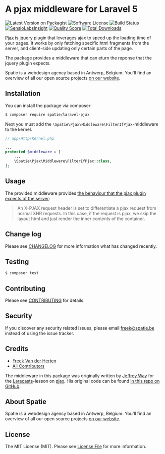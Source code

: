 # A pjax middleware for Laravel 5

[![Latest Version on Packagist](https://img.shields.io/packagist/v/spatie/laravel-pjax.svg?style=flat-square)](https://packagist.org/packages/spatie/laravel-pjax)
[![Software License](https://img.shields.io/badge/license-MIT-brightgreen.svg?style=flat-square)](LICENSE.md)
[![Build Status](https://img.shields.io/travis/spatie/laravel-pjax/master.svg?style=flat-square)](https://travis-ci.org/spatie/laravel-pjax)
[![SensioLabsInsight](https://img.shields.io/sensiolabs/i/89249e40-536c-4b1b-b1fb-f8b807b2b51d.svg?style=flat-square)](https://insight.sensiolabs.com/projects/89249e40-536c-4b1b-b1fb-f8b807b2b51d)
[![Quality Score](https://img.shields.io/scrutinizer/g/spatie/laravel-pjax.svg?style=flat-square)](https://scrutinizer-ci.com/g/spatie/laravel-pjax)
[![Total Downloads](https://img.shields.io/packagist/dt/spatie/laravel-pjax.svg?style=flat-square)](https://packagist.org/packages/spatie/laravel-pjax)

[Pjax](https://github.com/defunkt/jquery-pjax) is jquery plugin that leverages ajax to 
speed up the loading time of your pages. It works by only fetching specific html fragments
from the server, and client-side updating only certain parts of the page.

The package provides a middleware that can eturn the reponse that the jquery plugin expects.

Spatie is a webdesign agency based in Antwerp, Belgium. You'll find an overview of all our open source 
projects [on our website](https://spatie.be/opensource).

## Installation

You can install the package via composer:
``` bash
$ composer require spatie/laravel-pjax
```

Next you must add the `\Spatie\Pjax\Middleware\FilterIfPjax`-middleware to the kernel.
```php
// app/Http/Kernel.php

...
protected $middleware = [
    ...
    \Spatie\Pjax\Middleware\FilterIfPjax::class,
];
```

## Usage

The provided middleware provides [the behaviour that the pjax plugin expects of the server](https://github.com/defunkt/jquery-pjax#server-side):

> An X-PJAX request header is set to differentiate a pjax request from normal XHR requests. 
> In this case, if the request is pjax, we skip the layout html and just render the inner
> contents of the container.

## Change log

Please see [CHANGELOG](CHANGELOG.md) for more information what has changed recently.

## Testing

``` bash
$ composer test
```

## Contributing

Please see [CONTRIBUTING](CONTRIBUTING.md) for details.

## Security

If you discover any security related issues, please email freek@spatie.be instead of using the issue tracker.

## Credits

- [Freek Van der Herten](https://github.com/freekmurze)
- [All Contributors](../../contributors)

The middleware in this package was originally written by [Jeffrey Way](https://twitter.com/jeffrey_way) for the [Laracasts](https://laracasts.com)-lesson
on [pjax](https://laracasts.com/lessons/faster-page-loads-with-pjax). His original code
can be found [in this repo on GitHub](https://github.com/laracasts/Pjax-and-Laravel).

## About Spatie
Spatie is a webdesign agency based in Antwerp, Belgium. You'll find an overview of all our open source projects [on our website](https://spatie.be/opensource).

## License

The MIT License (MIT). Please see [License File](LICENSE.md) for more information.

